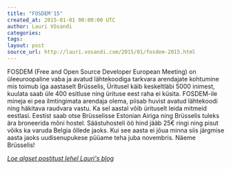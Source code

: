 ```yaml
---
title: "FOSDEM'15"
created_at: 2015-01-01 00:00:00 UTC
author: Lauri Võsandi
categories: 
tags: 
layout: post
source_url: http://lauri.vosandi.com/2015/01/fosdem-2015.html
---
```

<div class="document" id="fosdem-15">
<!-- published: 2015-01-01 -->
<!-- tags: Alvatal -->
<p>FOSDEM (Free and Open Source Developer European Meeting) on
&#252;leeuroopaline vaba ja avatud l&#228;htekoodiga tarkvara arendajate kohtumine
mis toimub iga aastaselt Br&#252;sselis,
&#220;ritusel k&#228;ib keskeltl&#228;bi 5000 inimest, kuulata saab &#252;le 400
esitluse ning &#252;rituse eest raha ei k&#252;sita.
FOSDEM-ile mineja ei pea ilmtingimata arendaja olema,
piisab huvist avatud l&#228;htekoodi ning h&#228;kitava raudvara vastu.
Ka sel aastal v&#245;ib &#252;rituselt leida mitmeid eestlasi.
Eestist saab otse Br&#252;sselisse Estonian Airiga ning
Br&#252;sselis tuleks &#228;ra broneerida m&#245;ni hostel.
S&#228;&#228;stuhosteli &#246;&#246; hind j&#228;&#228;b 25&#8364; ringi ning pisut v&#245;iks ka varuda
Belgia &#245;llede jaoks.
Kui see aasta ei j&#245;ua minna siis j&#228;rgmise aasta jaoks uudisenupukese
p&#252;&#252;ame teha juba novembris. N&#228;eme Br&#252;sselis!</p>
</div>
<div class="author">
    <i><a href="http://lauri.vosandi.com/2015/01/fosdem-2015.html">Loe algset postitust lehel Lauri's blog</a></i>
</div>
